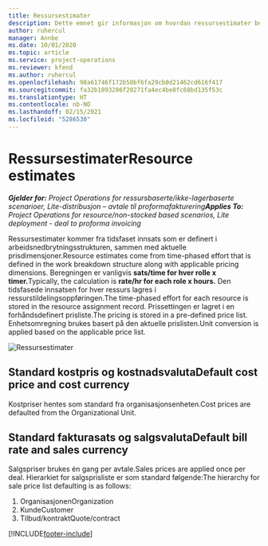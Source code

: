 ```yaml
---
title: Ressursestimater
description: Dette emnet gir informasjon om hvordan ressursestimater beregnes i Project Operations.
author: ruhercul
manager: Annbe
ms.date: 10/01/2020
ms.topic: article
ms.service: project-operations
ms.reviewer: kfend
ms.author: ruhercul
ms.openlocfilehash: 98a61746f172b50bf6fa29cb0d21462cd616f417
ms.sourcegitcommit: fa32b1893286f20271fa4ec4be8fc68bd135f53c
ms.translationtype: HT
ms.contentlocale: nb-NO
ms.lasthandoff: 02/15/2021
ms.locfileid: "5286530"
---
```

# <a name="resource-estimates"></a><span data-ttu-id="2d15a-103">Ressursestimater</span><span class="sxs-lookup"><span data-stu-id="2d15a-103">Resource estimates</span></span>

<span data-ttu-id="2d15a-104">_**Gjelder for:** Project Operations for ressursbaserte/ikke-lagerbaserte scenarioer, Lite-distribusjon – avtale til proformafakturering_</span><span class="sxs-lookup"><span data-stu-id="2d15a-104">_**Applies To:** Project Operations for resource/non-stocked based scenarios, Lite deployment - deal to proforma invoicing_</span></span>

<span data-ttu-id="2d15a-105">Ressursestimater kommer fra tidsfaset innsats som er definert i arbeidsnedbrytningsstrukturen, sammen med aktuelle prisdimensjoner.</span><span class="sxs-lookup"><span data-stu-id="2d15a-105">Resource estimates come from time-phased effort that is defined in the work breakdown structure along with applicable pricing dimensions.</span></span> <span data-ttu-id="2d15a-106">Beregningen er vanligvis **sats/time for hver rolle x timer.**</span><span class="sxs-lookup"><span data-stu-id="2d15a-106">Typically, the calculation is **rate/hr for each role x hours.**</span></span> <span data-ttu-id="2d15a-107">Den tidsfasede innsatsen for hver ressurs lagres i ressurstildelingsoppføringen.</span><span class="sxs-lookup"><span data-stu-id="2d15a-107">The time-phased effort for each resource is stored in the resource assignment record.</span></span> <span data-ttu-id="2d15a-108">Prissettingen er lagret i en forhåndsdefinert prisliste.</span><span class="sxs-lookup"><span data-stu-id="2d15a-108">The pricing is stored in a pre-defined price list.</span></span> <span data-ttu-id="2d15a-109">Enhetsomregning brukes basert på den aktuelle prislisten.</span><span class="sxs-lookup"><span data-stu-id="2d15a-109">Unit conversion is applied based on the applicable price list.</span></span>

![Ressursestimater](./media/navigation12.png)

## <a name="default-cost-price-and-cost-currency"></a><span data-ttu-id="2d15a-111">Standard kostpris og kostnadsvaluta</span><span class="sxs-lookup"><span data-stu-id="2d15a-111">Default cost price and cost currency</span></span>

<span data-ttu-id="2d15a-112">Kostpriser hentes som standard fra organisasjonsenheten.</span><span class="sxs-lookup"><span data-stu-id="2d15a-112">Cost prices are defaulted from the Organizational Unit.</span></span>

## <a name="default-bill-rate-and-sales-currency"></a><span data-ttu-id="2d15a-113">Standard fakturasats og salgsvaluta</span><span class="sxs-lookup"><span data-stu-id="2d15a-113">Default bill rate and sales currency</span></span>

<span data-ttu-id="2d15a-114">Salgspriser brukes én gang per avtale.</span><span class="sxs-lookup"><span data-stu-id="2d15a-114">Sales prices are applied once per deal.</span></span> <span data-ttu-id="2d15a-115">Hierarkiet for salgsprisliste er som standard følgende:</span><span class="sxs-lookup"><span data-stu-id="2d15a-115">The hierarchy for sale price list defaulting is as follows:</span></span>

1. <span data-ttu-id="2d15a-116">Organisasjonen</span><span class="sxs-lookup"><span data-stu-id="2d15a-116">Organization</span></span>
2. <span data-ttu-id="2d15a-117">Kunde</span><span class="sxs-lookup"><span data-stu-id="2d15a-117">Customer</span></span>
3. <span data-ttu-id="2d15a-118">Tilbud/kontrakt</span><span class="sxs-lookup"><span data-stu-id="2d15a-118">Quote/contract</span></span>


[!INCLUDE[footer-include](../includes/footer-banner.md)]